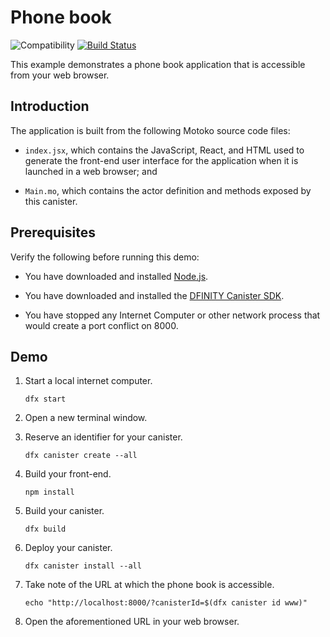 # Phone book

![Compatibility](https://img.shields.io/badge/compatibility-0.6.25-blue)
[![Build Status](https://github.com/dfinity/examples/workflows/motoko-phone-book-example/badge.svg)](https://github.com/dfinity/examples/actions?query=workflow%3Amotoko-phone-book-example)

This example demonstrates a phone book application that is accessible from your
web browser.

## Introduction

The application is built from the following Motoko source code files:

*  `index.jsx`, which contains the JavaScript, React, and HTML used to generate
   the front-end user interface for the application when it is launched in a
   web browser; and

*  `Main.mo`, which contains the actor definition and methods exposed by this
   canister.

## Prerequisites

Verify the following before running this demo:

*  You have downloaded and installed [Node.js](https://nodejs.org).

*  You have downloaded and installed the [DFINITY Canister
   SDK](https://sdk.dfinity.org).

*  You have stopped any Internet Computer or other network process that would
   create a port conflict on 8000.

## Demo

1. Start a local internet computer.

   ```text
   dfx start
   ```

1. Open a new terminal window.

1. Reserve an identifier for your canister.

   ```text
   dfx canister create --all
   ```

1. Build your front-end.

   ```text
   npm install
   ```

1. Build your canister.

   ```text
   dfx build
   ```

1. Deploy your canister.

   ```text
   dfx canister install --all
   ```

1. Take note of the URL at which the phone book is accessible.

   ```text
   echo "http://localhost:8000/?canisterId=$(dfx canister id www)"
   ```

1. Open the aforementioned URL in your web browser.
